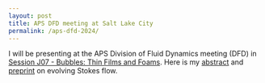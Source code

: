 ```yaml
---
layout: post
title: APS DFD meeting at Salt Lake City
permalink: /aps-dfd-2024/
---
```

I will be presenting at the APS Division of Fluid Dynamics meeting (DFD) in [Session J07 - Bubbles: Thin Films and Foams](https://meetings.aps.org/Meeting/DFD24/Session/J07). Here is my [abstract](https://meetings.aps.org/Meeting/DFD24/Session/J07.5) and [preprint](https://arxiv.org/abs/2407.14025) on evolving Stokes flow.


<!-- <div style="text-align:center;">
<video width="800" height="500" controls>
  <source src="../assets/videos/production.mp4" type="video/mp4">
</video>
</div> -->


